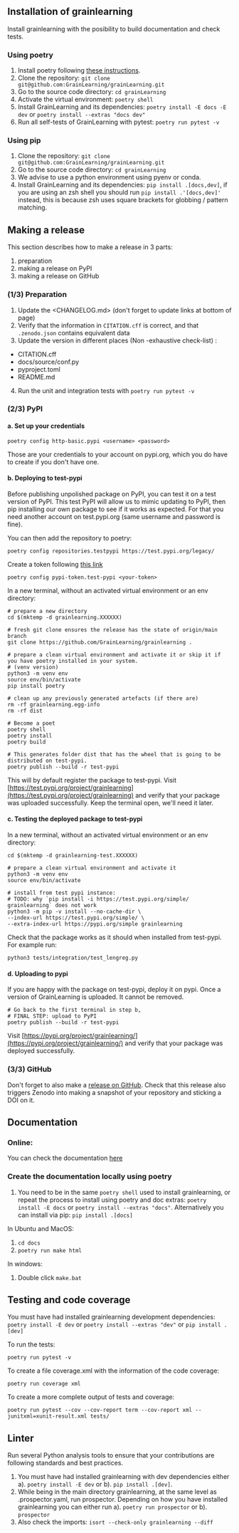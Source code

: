 ## Installation of grainlearning
Install grainlearning with the posibility to build documentation and check tests.

### Using poetry
1. Install poetry following [these instructions](https://python-poetry.org/docs/#installation).
1. Clone the repository: `git clone git@github.com:GrainLearning/grainLearning.git`
1. Go to the source code directory: `cd grainLearning`
1. Activate the virtual environment: `poetry shell`
1. Install GrainLearning and its dependencies: `poetry install -E docs -E dev` or `poetry install --extras "docs dev"`
1. Run all self-tests of GrainLearning with pytest: `poetry run pytest -v`

### Using pip
1. Clone the repository: `git clone git@github.com:GrainLearning/grainLearning.git`
1. Go to the source code directory: `cd grainLearning`
1. We advise to use a python environment using pyenv or conda.
1. Install GrainLearning and its dependencies: `pip install .[docs,dev]`, if you are using an zsh shell you should run `pip install .'[docs,dev]'` instead, this is because zsh uses square brackets for globbing / pattern matching.

## Making a release
This section describes how to make a release in 3 parts:

1. preparation
1. making a release on PyPI
1. making a release on GitHub

### (1/3) Preparation

1. Update the <CHANGELOG.md> (don't forget to update links at bottom of page)
2. Verify that the information in `CITATION.cff` is correct, and that `.zenodo.json` contains equivalent data
3. Update the version in different places (Non -exhaustive check-list) :
- CITATION.cff
- docs/source/conf.py
- pyproject.toml
- README.md
4. Run the unit and integration tests with `poetry run pytest -v`

### (2/3) PyPI

#### a. Set up your credentials 

```shell
poetry config http-basic.pypi <username> <password>
```

Those are your credentials to your account on pypi.org, which you do have to create if you don't have one.

#### b. Deploying to test-pypi

Before publishing unpolished package on PyPI, you can test it on a test version of PyPI.
This test PyPI will allow us to mimic updating to PyPI, then pip installing our own package to see if it works as expected.
For that you need another account on test.pypi.org (same username and password is fine).

You can then add the repository to poetry:

```shell
poetry config repositories.testpypi https://test.pypi.org/legacy/
```

Create a token following [this link](https://test.pypi.org/manage/account/token/)

```shell
poetry config pypi-token.test-pypi <your-token>
```

In a new terminal, without an activated virtual environment or an env directory:

```shell
# prepare a new directory
cd $(mktemp -d grainlearning.XXXXXX)

# fresh git clone ensures the release has the state of origin/main branch
git clone https://github.com/GrainLearning/grainlearning .

# prepare a clean virtual environment and activate it or skip it if you have poetry installed in your system.
# (venv version)
python3 -m venv env
source env/bin/activate
pip install poetry

# clean up any previously generated artefacts (if there are)
rm -rf grainlearning.egg-info
rm -rf dist

# Become a poet
poetry shell
poetry install
poetry build 

# This generates folder dist that has the wheel that is going to be distributed on test-pypi.
poetry publish --build -r test-pypi

```
This will by default register the package to test-pypi.
Visit [https://test.pypi.org/project/grainlearning](https://test.pypi.org/project/grainlearning)
and verify that your package was uploaded successfully. Keep the terminal open, we'll need it later.

#### c. Testing the deployed package to test-pypi
In a new terminal, without an activated virtual environment or an env directory:

```shell
cd $(mktemp -d grainlearning-test.XXXXXX)

# prepare a clean virtual environment and activate it
python3 -m venv env
source env/bin/activate

# install from test pypi instance:
# TODO: why `pip install -i https://test.pypi.org/simple/ grainlearning` does not work
python3 -m pip -v install --no-cache-dir \
--index-url https://test.pypi.org/simple/ \
--extra-index-url https://pypi.org/simple grainlearning
```

Check that the package works as it should when installed from test-pypi. For example run:
``` shell
python3 tests/integration/test_lengreg.py 
```

#### d. Uploading to pypi

If you are happy with the package on test-pypi, deploy it on pypi.
Once a version of GrainLearning is uploaded. It cannot be removed.

```shell
# Go back to the first terminal in step b,
# FINAL STEP: upload to PyPI
poetry publish --build -r test-pypi
```

Visit [https://pypi.org/project/grainlearning/](https://pypi.org/project/grainlearning/)
and verify that your package was deployed successfully.

### (3/3) GitHub

Don't forget to also make a [release on GitHub](https://github.com/GrainLearning/grainlearning/releases/new). Check that this release also triggers Zenodo into making a snapshot of your repository and sticking a DOI on it.

## Documentation

### Online:
You can check the documentation [here](https://grainlearning.readthedocs.io/en/latest/)

### Create the documentation locally using poetry
1. You need to be in the same `poetry shell` used to install grainlearning, or repeat the process to install using poetry and doc extras: `poetry install -E docs` or `poetry install --extras "docs"`. Alternatively you can install via pip: `pip install .[docs]`

In Ubuntu and MacOS:

1. `cd docs`
1. `poetry run make html`

In windows:
1. Double click `make.bat`

## Testing and code coverage
You must have had installed grainlearning development dependencies: `poetry install -E dev` or `poetry install --extras "dev"` or `pip install .[dev]`

To run the tests:
``` shell
poetry run pytest -v
```

To create a file coverage.xml with the information of the code coverage:
``` shell
poetry run coverage xml
```

To create a more complete output of tests and coverage:
``` shell
poetry run pytest --cov --cov-report term --cov-report xml --junitxml=xunit-result.xml tests/ 
```

## Linter
Run several Python analysis tools to ensure that your contributions are following standards and best practices.

1. You must have had installed grainlearning with dev dependencies either  
a). `poetry install -E dev` or b). `pip install .[dev]`.
1. While being in the main directory grainlearning, at the same level as .prospector.yaml, run prospector. Depending on how you have installed grainlearning you can either run
a). `poetry run prospector` or b). `prospector`
1. Also check the imports:
`isort --check-only grainlearning --diff`
